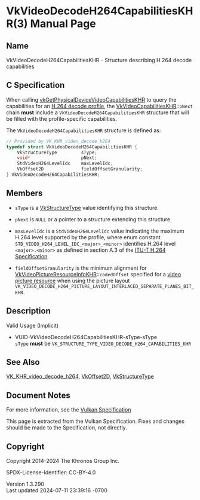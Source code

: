 # VkVideoDecodeH264CapabilitiesKHR(3) Manual Page

## Name

VkVideoDecodeH264CapabilitiesKHR - Structure describing H.264 decode
capabilities



## <a href="#_c_specification" class="anchor"></a>C Specification

When calling
[vkGetPhysicalDeviceVideoCapabilitiesKHR](https://registry.khronos.org/vulkan/specs/1.3-extensions/man/html/vkGetPhysicalDeviceVideoCapabilitiesKHR.html)
to query the capabilities for an <a
href="https://registry.khronos.org/vulkan/specs/1.3-extensions/html/vkspec.html#decode-h264-profile"
target="_blank" rel="noopener">H.264 decode profile</a>, the
[VkVideoCapabilitiesKHR](https://registry.khronos.org/vulkan/specs/1.3-extensions/man/html/VkVideoCapabilitiesKHR.html)::`pNext` chain
**must** include a `VkVideoDecodeH264CapabilitiesKHR` structure that
will be filled with the profile-specific capabilities.

The `VkVideoDecodeH264CapabilitiesKHR` structure is defined as:

``` c
// Provided by VK_KHR_video_decode_h264
typedef struct VkVideoDecodeH264CapabilitiesKHR {
    VkStructureType         sType;
    void*                   pNext;
    StdVideoH264LevelIdc    maxLevelIdc;
    VkOffset2D              fieldOffsetGranularity;
} VkVideoDecodeH264CapabilitiesKHR;
```

## <a href="#_members" class="anchor"></a>Members

- `sType` is a [VkStructureType](https://registry.khronos.org/vulkan/specs/1.3-extensions/man/html/VkStructureType.html) value identifying
  this structure.

- `pNext` is `NULL` or a pointer to a structure extending this
  structure.

- `maxLevelIdc` is a `StdVideoH264LevelIdc` value indicating the maximum
  H.264 level supported by the profile, where enum constant
  `STD_VIDEO_H264_LEVEL_IDC_<major>_<minor>` identifies H.264 level
  `<major>.<minor>` as defined in section A.3 of the <a
  href="https://registry.khronos.org/vulkan/specs/1.3-extensions/html/vkspec.html#itu-t-h264"
  target="_blank" rel="noopener">ITU-T H.264 Specification</a>.

- `fieldOffsetGranularity` is the minimum alignment for
  [VkVideoPictureResourceInfoKHR](https://registry.khronos.org/vulkan/specs/1.3-extensions/man/html/VkVideoPictureResourceInfoKHR.html)::`codedOffset`
  specified for a <a
  href="https://registry.khronos.org/vulkan/specs/1.3-extensions/html/vkspec.html#video-picture-resources"
  target="_blank" rel="noopener">video picture resource</a> when using
  the picture layout
  `VK_VIDEO_DECODE_H264_PICTURE_LAYOUT_INTERLACED_SEPARATE_PLANES_BIT_KHR`.

## <a href="#_description" class="anchor"></a>Description

Valid Usage (Implicit)

- <a href="#VUID-VkVideoDecodeH264CapabilitiesKHR-sType-sType"
  id="VUID-VkVideoDecodeH264CapabilitiesKHR-sType-sType"></a>
  VUID-VkVideoDecodeH264CapabilitiesKHR-sType-sType  
  `sType` **must** be
  `VK_STRUCTURE_TYPE_VIDEO_DECODE_H264_CAPABILITIES_KHR`

## <a href="#_see_also" class="anchor"></a>See Also

[VK_KHR_video_decode_h264](https://registry.khronos.org/vulkan/specs/1.3-extensions/man/html/VK_KHR_video_decode_h264.html),
[VkOffset2D](https://registry.khronos.org/vulkan/specs/1.3-extensions/man/html/VkOffset2D.html), [VkStructureType](https://registry.khronos.org/vulkan/specs/1.3-extensions/man/html/VkStructureType.html)

## <a href="#_document_notes" class="anchor"></a>Document Notes

For more information, see the <a
href="https://registry.khronos.org/vulkan/specs/1.3-extensions/html/vkspec.html#VkVideoDecodeH264CapabilitiesKHR"
target="_blank" rel="noopener">Vulkan Specification</a>

This page is extracted from the Vulkan Specification. Fixes and changes
should be made to the Specification, not directly.

## <a href="#_copyright" class="anchor"></a>Copyright

Copyright 2014-2024 The Khronos Group Inc.

SPDX-License-Identifier: CC-BY-4.0

Version 1.3.290  
Last updated 2024-07-11 23:39:16 -0700
